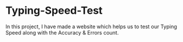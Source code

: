 # Typing-Speed-Test
In this project, I have made a website which helps us to test our Typing Speed along with the Accuracy & Errors count.
